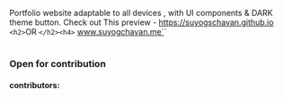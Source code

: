 Portfolio website adaptable to all devices , with UI components &amp; DARK theme button.
Check out This preview - https://suyogschavan.github.io `<h2>`OR `</h2><h4>` www.suyogchavan.me`</h4>`

<h1 --------------------------------------------/>
<h3>Open for contribution</h3>
<h4>  contributors:   <h4>
<h1 --------------------------------------------/>
